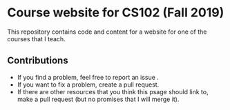 # Course website for CS102  (Fall 2019)





This repository contains code and content for a website for one of the courses
that I teach.


## Contributions
- If you find a problem, feel free to report an issue   .
- If you want to fix a problem, create a pull request.
- If there are other resources that you think this psage should link to,
make a pull request (but no promises that I will merge it).
